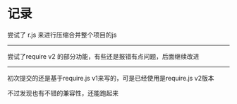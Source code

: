 记录
======

尝试了 r.js 来进行压缩合并整个项目的js

- - -

尝试了require v2 的部分功能，有些还是报错有点问题，后面继续改进

- - -

初次提交的还是基于require.js v1来写的，可是已经使用是require.js v2版本

不过发现也有不错的兼容性，还能跑起来
